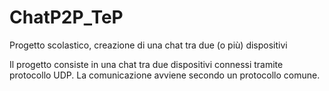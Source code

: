 # ChatP2P_TeP
Progetto scolastico, creazione di una chat tra due (o più) dispositivi

Il progetto consiste in una chat tra due dispositivi connessi tramite protocollo UDP.
La comunicazione avviene secondo un protocollo comune.
